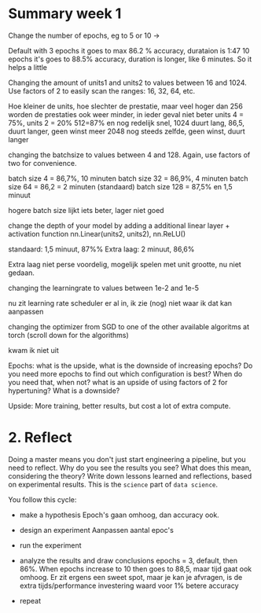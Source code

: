 # Summary week 1

Change the number of epochs, eg to 5 or 10 -> 

Default with 3 epochs it goes to max 86.2 % accuracy, durataion is 1:47
10 epochs it's goes to 88.5% accuracy, duration is longer, like 6 minutes. 
So it helps a little

Changing the amount of units1 and units2 to values between 16 and 1024. Use factors of 2 to easily scan the ranges: 16, 32, 64, etc.

Hoe kleiner de units, hoe slechter de prestatie, maar veel hoger dan 256 worden de prestaties ook weer minder, in ieder geval niet beter
units 4 = 75%, units 2 = 20%
512=87% en nog redelijk snel, 
1024 duurt lang, 86,5, duurt langer, geen winst meer
2048 nog steeds zelfde, geen winst, duurt langer


changing the batchsize to values between 4 and 128. Again, use factors of two for convenience.

batch size 4 = 86,7%, 10 minuten
batch size 32 =  86,9%, 4 minuten
batch size 64 = 86,2 = 2 minuten (standaard)
batch size 128 = 87,5% en 1,5 minuut

hogere batch size lijkt iets beter, lager niet goed


change the depth of your model by adding a additional linear layer + activation function
       nn.Linear(units2, units2),
            nn.ReLU()

standaard:
1,5 minuut, 87%% 
Extra laag: 
2 minuut, 86,6%

Extra laag niet perse voordelig, mogelijk spelen met unit grootte, nu niet gedaan.

changing the learningrate to values between 1e-2 and 1e-5

nu zit learning rate scheduler er al in, ik zie (nog) niet waar ik dat kan aanpassen

changing the optimizer from SGD to one of the other available algoritms at torch (scroll down for the algorithms)

kwam ik niet uit 


Epochs: what is the upside, what is the downside of increasing epochs? Do you need more epochs to find out which configuration is best? When do you need that, when not?
what is an upside of using factors of 2 for hypertuning? What is a downside?

Upside: More training, better results, but cost a lot of extra compute. 


# 2. Reflect
Doing a master means you don't just start engineering a pipeline, but you need to reflect. Why do you see the results you see? What does this mean, considering the theory? Write down lessons learned and reflections, based on experimental results. This is the `science` part of `data science`.

You follow this cycle:
- make a hypothesis
Epoch's gaan omhoog, dan accuracy ook.
- design an experiment
Aanpassen aantal epoc's
- run the experiment

- analyze the results and draw conclusions
epochs = 3, default, then 86%. When epochs increase to 10 then goes to 88,5, maar tijd gaat ook omhoog.
Er zit ergens een sweet spot, maar je kan je afvragen, is de extra tijds/performance investering waard voor 1% betere accuracy
- repeat
